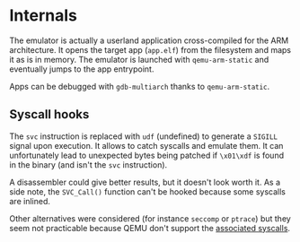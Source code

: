 # Internals

The emulator is actually a userland application cross-compiled for the ARM
architecture. It opens the target app (`app.elf`) from the filesystem and maps
it as is in memory. The emulator is launched with `qemu-arm-static` and
eventually jumps to the app entrypoint.

Apps can be debugged with `gdb-multiarch` thanks to `qemu-arm-static`.


## Syscall hooks

The `svc` instruction is replaced with `udf` (undefined) to generate a `SIGILL`
signal upon execution. It allows to catch syscalls and emulate them. It can
unfortunately lead to unexpected bytes being patched if `\x01\xdf` is found in
the binary (and isn't the `svc` instruction).

A disassembler could give better results, but it doesn't look worth it. As a
side note, the `SVC_Call()` function can't be hooked because some syscalls are
inlined.


Other alternatives were considered (for instance `seccomp` or `ptrace`) but they
seem not practicable because QEMU don't support the
[associated syscalls](https://github.com/qemu/qemu/blob/1c4c6fcd1a2ae56e98be3a441e19a0933c508a51/linux-user/syscall.c#L7402).
